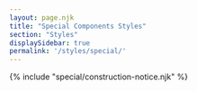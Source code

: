 ```yaml
---
layout: page.njk
title: "Special Components Styles"
section: "Styles"
displaySidebar: true
permalink: '/styles/special/'
---
```


{% include "special/construction-notice.njk" %}